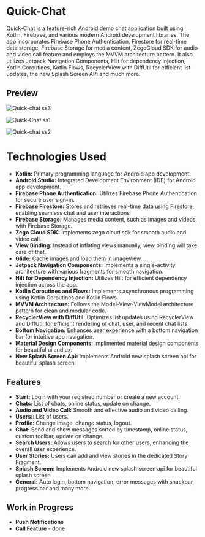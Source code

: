# Quick-Chat

Quick-Chat is a feature-rich Android demo chat application built using Kotlin, Firebase, and various modern Android development libraries. The app incorporates Firebase Phone Authentication, Firestore for real-time data storage, Firebase Storage for media content, ZegoCloud SDK for audio and video call feature and employs the MVVM architecture pattern. It also utilizes Jetpack Navigation Components, Hilt for dependency injection, Kotlin Coroutines, Kotlin Flows, RecyclerView with DiffUtil for efficient list updates, the new Splash Screen API and much more.

## Preview
![Quick-chat ss3](https://github.com/Vijaysinghdhoni/Quick-Chat/assets/142734066/85ea19a4-b34e-4008-9b63-634fa15c6a53)

![Quick-Chat ss1](https://github.com/Vijaysinghdhoni/Quick-Chat/assets/142734066/7bec5e45-0ea0-492d-ac91-0fd7d36514bf)

![Quick-chat ss2](https://github.com/Vijaysinghdhoni/Quick-Chat/assets/142734066/9337deee-e397-4cf8-b60e-3e0959aac64b)


# Technologies Used
- **Kotlin:** Primary programming language for Android app development.
- **Android Studio:** Integrated Development Environment (IDE) for Android app development.
- **Firebase Phone Authentication:** Utilizes Firebase Phone Authentication for secure user sign-in.
- **Firebase Firestore:** Stores and retrieves real-time data using Firestore, enabling seamless chat and user interactions
- **Firebase Storage:** Manages media content, such as images and videos, with Firebase Storage.
- **Zego Cloud SDK:** Implements zego cloud sdk for smooth audio and video call.
- **View Binding:** Instead of inflating views manually, view binding will take care of that.
- **Glide:** Cache images and load them in imageView.
- **Jetpack Navigation Components:** Implements a single-activity architecture with various fragments for smooth navigation.
- **Hilt for Dependency Injection:** Utilizes Hilt for efficient dependency injection across the app.
- **Kotlin Coroutines and Flows:** Implements asynchronous programming using Kotlin Coroutines and Kotlin Flows.
- **MVVM Architecture:** Follows the Model-View-ViewModel architecture pattern for clean and modular code.
- **RecyclerView with DiffUtil:** Optimizes list updates using RecyclerView and DiffUtil for efficient rendering of chat, user, and recent chat lists.
- **Bottom Navigation:** Enhances user experience with a bottom navigation bar for intuitive app navigation.
- **Material Design Components:** implimented material design components for beautiful ui and ux.
- **New Splash Screen Api:** Implements Android new splash screen api for beautiful splash screen

## Features
- **Start:** Login with your registred number or create a new account.
- **Chats:** List of chats, online status, update on change.
- **Audio and Video Call:** Smooth and effective audio and video calling.
- **Users:**: List of users.
- **Profile:** Change image, change status, logout.
- **Chat:** Send and show messages sorted by timestamp, online status, custom toolbar, update on change.
- **Search Users:** Allows users to search for other users, enhancing the overall user experience.
- **User Stories:** Users can add and view stories in the dedicated Story Fragment.
- **Splash Screen:** Implements Android new splash screen api for beautiful splash screen
- **General:**  Auto login, bottom navigation, error messages with snackbar, progress bar and many more.

## Work in Progress
- **Push Notifications**
- **Call Feature** - done


